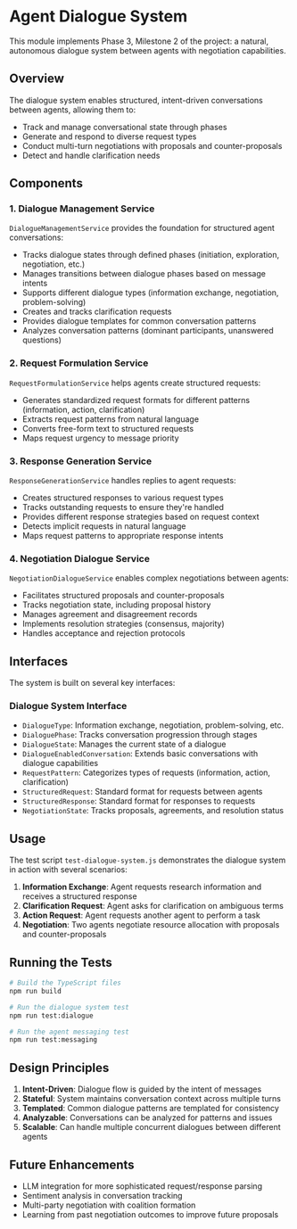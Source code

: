 # Agent Dialogue System

This module implements Phase 3, Milestone 2 of the project: a natural, autonomous dialogue system between agents with negotiation capabilities.

## Overview

The dialogue system enables structured, intent-driven conversations between agents, allowing them to:
- Track and manage conversational state through phases
- Generate and respond to diverse request types
- Conduct multi-turn negotiations with proposals and counter-proposals
- Detect and handle clarification needs

## Components

### 1. Dialogue Management Service

`DialogueManagementService` provides the foundation for structured agent conversations:
- Tracks dialogue states through defined phases (initiation, exploration, negotiation, etc.)
- Manages transitions between dialogue phases based on message intents
- Supports different dialogue types (information exchange, negotiation, problem-solving)
- Creates and tracks clarification requests
- Provides dialogue templates for common conversation patterns
- Analyzes conversation patterns (dominant participants, unanswered questions)

### 2. Request Formulation Service

`RequestFormulationService` helps agents create structured requests:
- Generates standardized request formats for different patterns (information, action, clarification)
- Extracts request patterns from natural language
- Converts free-form text to structured requests
- Maps request urgency to message priority

### 3. Response Generation Service

`ResponseGenerationService` handles replies to agent requests:
- Creates structured responses to various request types
- Tracks outstanding requests to ensure they're handled
- Provides different response strategies based on request context
- Detects implicit requests in natural language
- Maps request patterns to appropriate response intents

### 4. Negotiation Dialogue Service

`NegotiationDialogueService` enables complex negotiations between agents:
- Facilitates structured proposals and counter-proposals
- Tracks negotiation state, including proposal history
- Manages agreement and disagreement records
- Implements resolution strategies (consensus, majority)
- Handles acceptance and rejection protocols

## Interfaces

The system is built on several key interfaces:

### Dialogue System Interface
- `DialogueType`: Information exchange, negotiation, problem-solving, etc.
- `DialoguePhase`: Tracks conversation progression through stages
- `DialogueState`: Manages the current state of a dialogue
- `DialogueEnabledConversation`: Extends basic conversations with dialogue capabilities
- `RequestPattern`: Categorizes types of requests (information, action, clarification)
- `StructuredRequest`: Standard format for requests between agents
- `StructuredResponse`: Standard format for responses to requests
- `NegotiationState`: Tracks proposals, agreements, and resolution status

## Usage

The test script `test-dialogue-system.js` demonstrates the dialogue system in action with several scenarios:

1. **Information Exchange**: Agent requests research information and receives a structured response
2. **Clarification Request**: Agent asks for clarification on ambiguous terms
3. **Action Request**: Agent requests another agent to perform a task
4. **Negotiation**: Two agents negotiate resource allocation with proposals and counter-proposals

## Running the Tests

```bash
# Build the TypeScript files
npm run build

# Run the dialogue system test
npm run test:dialogue

# Run the agent messaging test
npm run test:messaging
```

## Design Principles

1. **Intent-Driven**: Dialogue flow is guided by the intent of messages
2. **Stateful**: System maintains conversation context across multiple turns
3. **Templated**: Common dialogue patterns are templated for consistency
4. **Analyzable**: Conversations can be analyzed for patterns and issues
5. **Scalable**: Can handle multiple concurrent dialogues between different agents

## Future Enhancements

- LLM integration for more sophisticated request/response parsing
- Sentiment analysis in conversation tracking
- Multi-party negotiation with coalition formation
- Learning from past negotiation outcomes to improve future proposals 